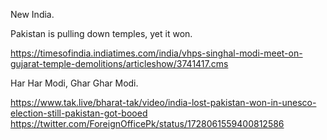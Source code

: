 

New India.

Pakistan is pulling down temples, yet it won.

https://timesofindia.indiatimes.com/india/vhps-singhal-modi-meet-on-gujarat-temple-demolitions/articleshow/3741417.cms

Har Har Modi, Ghar Ghar Modi.

https://www.tak.live/bharat-tak/video/india-lost-pakistan-won-in-unesco-election-still-pakistan-got-booed
https://twitter.com/ForeignOfficePk/status/1728061559400812586